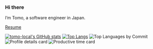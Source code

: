 ### Hi there

I’m Tomo, a software engineer in Japan.

[Resume](https://tomo-local.github.io/tomo-local/doc)

[![tomo-local's GitHub stats](https://github-readme-stats.vercel.app/api?username=tomo-local&theme=vue-dark&show_icons=true&hide_title=true&rank_icon=github&count_private=true)](https://github.com/tomo-local)
[![Top Langs](https://github-readme-stats.vercel.app/api/top-langs/?username=tomo-local&theme=vue-dark&langs_count=10&layout=compact&show_icons=true&hide=Assembly,scilab,Batchfile,PlpgSql)](https://github.com/tomo-local)
![Top Languages by Commit](http://github-profile-summary-cards.vercel.app/api/cards/most-commit-language?username=tomo-local&theme=calm)
![Profile details card](<http://github-profile-summary-cards.vercel.app/api/cards/profile-details?username=tomo-local&theme=calm>)
![Productive time card](<http://github-profile-summary-cards.vercel.app/api/cards/productive-time?username=tomo-local&theme=calm&utcOffset=8>)
